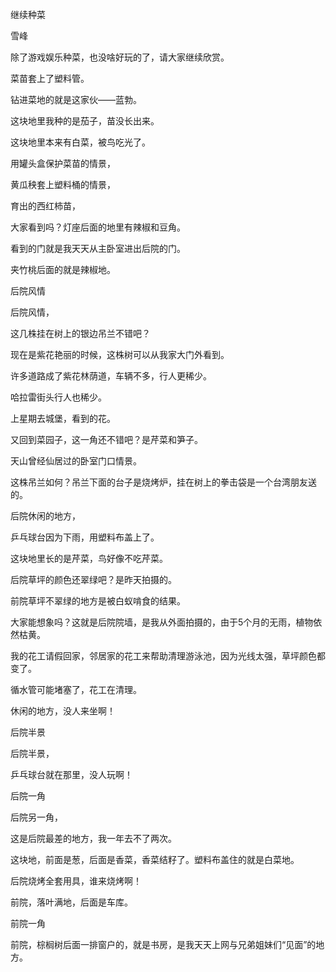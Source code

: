 继续种菜

雪峰


除了游戏娱乐种菜，也没啥好玩的了，请大家继续欣赏。

菜苗套上了塑料管。

钻进菜地的就是这家伙——蓝勃。

这块地里我种的是茄子，苗没长出来。

这块地里本来有白菜，被鸟吃光了。

用罐头盒保护菜苗的情景，

黄瓜秧套上塑料桶的情景，

育出的西红柿苗，

大家看到吗？灯座后面的地里有辣椒和豆角。

看到的门就是我天天从主卧室进出后院的门。

夹竹桃后面的就是辣椒地。


后院风情

后院风情，

这几株挂在树上的银边吊兰不错吧？

现在是紫花艳丽的时候，这株树可以从我家大门外看到。

许多道路成了紫花林荫道，车辆不多，行人更稀少。

哈拉雷街头行人也稀少。

上星期去城堡，看到的花。

又回到菜园子，这一角还不错吧？是芹菜和笋子。

天山曾经仙居过的卧室门口情景。

这株吊兰如何？吊兰下面的台子是烧烤炉，挂在树上的拳击袋是一个台湾朋友送的。

后院休闲的地方，

乒乓球台因为下雨，用塑料布盖上了。

这块地里长的是芹菜，鸟好像不吃芹菜。

后院草坪的颜色还翠绿吧？是昨天拍摄的。

前院草坪不翠绿的地方是被白蚁啃食的结果。

大家能想象吗？这就是后院院墙，是我从外面拍摄的，由于5个月的无雨，植物依然枯黄。

我的花工请假回家，邻居家的花工来帮助清理游泳池，因为光线太强，草坪颜色都变了。

循水管可能堵塞了，花工在清理。

休闲的地方，没人来坐啊！


后院半景

后院半景，

乒乓球台就在那里，没人玩啊！


后院一角

后院另一角，

这是后院最差的地方，我一年去不了两次。

这块地，前面是葱，后面是香菜，香菜结籽了。塑料布盖住的就是白菜地。

后院烧烤全套用具，谁来烧烤啊！

前院，落叶满地，后面是车库。


前院一角

前院，棕榈树后面一排窗户的，就是书房，是我天天上网与兄弟姐妹们“见面”的地方。



